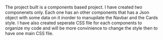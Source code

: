 
The project built is a components based project. I have created two componenets only. Each one has an other components that has a Json object with some data on it inorder to manupilate the Navbar and the Cards style. I have also created seperate CSS file for each components to organize my code and will be more convinience to change the style then to have one main CSS file.
